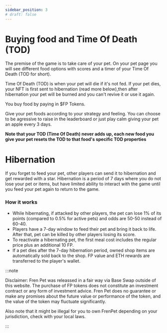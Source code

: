 ```yaml
---
sidebar_position: 3
# draft: false
---
```


# Buying food and Time Of Death (TOD)

The premise of the game is to take care of your pet. On your pet page you will see different food options with scores and a timer of your Time Of Death (TOD for short). 

Time Of Death (TOD) is when your pet will die if it's not fed. If your pet dies, your NFT is first sent to hibernation (read more below),then after hibernation your pet will be burned and you can't revive it or use it again.

You buy food by paying in $FP Tokens.

Give your pet foods according to your strategy and feeling. You can choose to be agressive to raise in the leaderboard or just play calm giving your pet an apple every 3 days.

**Note that your TOD (Time Of Death) never adds up, each new food you give your pet resets the TOD to that food's specific TOD properties**


# Hibernation

If you forget to feed your pet, other players can send it to hibernation and get rewarded with a star. Hibernation is a period of 7 days where you do not lose your pet or items, but have limited ability to interact with the game until you feed your pet again to return to the game.

### How it works

- While hibernating, if attacked by other players, the pet can lose 1% of its points (compared to 0.5% for active pets) and odds are 50-50 instead of 60-40. 
- Players have a 7-day window to feed their pet and bring it back to life. After that, pet can be killed by other players losing its score.
- To reactivate a hibernating pet, the first meal cost includes the regular price plus an additional 10 FP.
- If a pet dies after the 7-day hibernation period, owned shop items are automatically sold back to the shop. FP value and ETH rewards are transferred to the player's wallet.


:::note

Disclaimer: Fren Pet was releassed in a fair way via Base Swap outside of this website. The purchase of FP tokens does not constitute an investment contract or any form of investment advice. Fren Pet does no guarantee or make any promises about the future value or performance of the token, and the value of the token may fluctuate significantly.

Also note that it might be illegal for you to own FrenPet depending on your jurisdiction, check with your local laws.

:::
